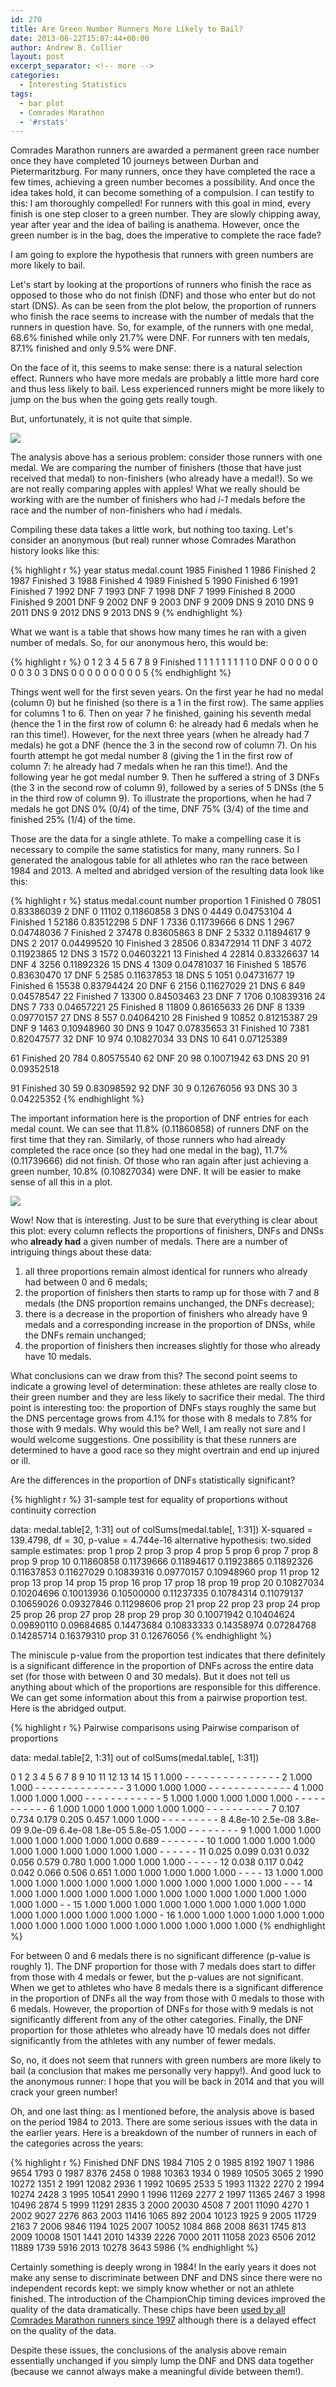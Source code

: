 ```yaml
---
id: 270
title: Are Green Number Runners More Likely to Bail?
date: 2013-06-22T15:07:44+00:00
author: Andrew B. Collier
layout: post
excerpt_separator: <!-- more -->
categories:
  - Interesting Statistics
tags:
  - bar plot
  - Comrades Marathon
  - '#rstats'
---
```

Comrades Marathon runners are awarded a permanent green race number once they have completed 10 journeys between Durban and Pietermaritzburg. For many runners, once they have completed the race a few times, achieving a green number becomes a possibility. And once the idea takes hold, it can become something of a compulsion. I can testify to this: I am thoroughly compelled! For runners with this goal in mind, every finish is one step closer to a green number. They are slowly chipping away, year after year and the idea of bailing is anathema. However, once the green number is in the bag, does the imperative to complete the race fade?

I am going to explore the hypothesis that runners with green numbers are more likely to bail.

Let's start by looking at the proportions of runners who finish the race as opposed to those who do not finish (DNF) and those who enter but do not start (DNS). As can be seen from the plot below, the proportion of runners who finish the race seems to increase with the number of medals that the runners in question have. So, for example, of the runners with one medal, 68.6% finished while only 21.7% were DNF. For runners with ten medals, 87.1% finished and only 9.5% were DNF.

On the face of it, this seems to make sense: there is a natural selection effect. Runners who have more medals are probably a little more hard core and thus less likely to bail. Less experienced runners might be more likely to jump on the bus when the going gets really tough.

But, unfortunately, it is not quite that simple.

<img src="{{ site.baseurl }}/static/img/2013/06/status-proportion-medal-count.png">

The analysis above has a serious problem: consider those runners with one medal. We are comparing the number of finishers (those that have just received that medal) to non-finishers (who already have a medal!). So we are not really comparing apples with apples! What we really should be working with are the number of finishers who had _i-1_ medals before the race and the number of non-finishers who had _i_ medals.

Compiling these data takes a little work, but nothing too taxing. Let's consider an anonymous (but real) runner whose Comrades Marathon history looks like this:

{% highlight r %}
year   status medal.count
1985 Finished           1
1986 Finished           2
1987 Finished           3
1988 Finished           4
1989 Finished           5
1990 Finished           6
1991 Finished           7
1992      DNF           7
1993      DNF           7
1998      DNF           7
1999 Finished           8
2000 Finished           9
2001      DNF           9
2002      DNF           9
2003      DNF           9
2009      DNS           9
2010      DNS           9
2011      DNS           9
2012      DNS           9
2013      DNS           9
{% endhighlight %}

What we want is a table that shows how many times he ran with a given number of medals. So, for our anonymous hero, this would be:

{% highlight r %}
           0 1 2 3 4 5 6 7 8 9
  Finished 1 1 1 1 1 1 1 1 1 0
  DNF      0 0 0 0 0 0 0 3 0 3
  DNS      0 0 0 0 0 0 0 0 0 5
{% endhighlight %}

Things went well for the first seven years. On the first year he had no medal (column 0) but he finished (so there is a 1 in the first row). The same applies for columns 1 to 6. Then on year 7 he finished, gaining his seventh medal (hence the 1 in the first row of column 6: he already had 6 medals when he ran this time!). However, for the next three years (when he already had 7 medals) he got a DNF (hence the 3 in the second row of column 7). On his fourth attempt he got medal number 8 (giving the 1 in the first row of column 7: he already had 7 medals when he ran this time!). And the following year he got medal number 9. Then he suffered a string of 3 DNFs (the 3 in the second row of column 9), followed by a series of 5 DNSs (the 5 in the third row of column 9). To illustrate the proportions, when he had 7 medals he got DNS 0% (0/4) of the time, DNF 75% (3/4) of the time and finished 25% (1/4) of the time.

Those are the data for a single athlete. To make a compelling case it is necessary to compile the same statistics for many, many runners. So I generated the analogous table for all athletes who ran the race between 1984 and 2013. A melted and abridged version of the resulting data look like this:

{% highlight r %}
     status medal.count number proportion
1  Finished           0  78051 0.83386039
2       DNF           0  11102 0.11860858
3       DNS           0   4449 0.04753104
4  Finished           1  52186 0.83512298
5       DNF           1   7336 0.11739666
6       DNS           1   2967 0.04748036
7  Finished           2  37478 0.83605863
8       DNF           2   5332 0.11894617
9       DNS           2   2017 0.04499520
10 Finished           3  28506 0.83472914
11      DNF           3   4072 0.11923865
12      DNS           3   1572 0.04603221
13 Finished           4  22814 0.83326637
14      DNF           4   3256 0.11892326
15      DNS           4   1309 0.04781037
16 Finished           5  18576 0.83630470
17      DNF           5   2585 0.11637853
18      DNS           5   1051 0.04731677
19 Finished           6  15538 0.83794424
20      DNF           6   2156 0.11627029
21      DNS           6    849 0.04578547
22 Finished           7  13300 0.84503463
23      DNF           7   1706 0.10839316
24      DNS           7    733 0.04657221
25 Finished           8  11809 0.86165633
26      DNF           8   1339 0.09770157
27      DNS           8    557 0.04064210
28 Finished           9  10852 0.81215387
29      DNF           9   1463 0.10948960
30      DNS           9   1047 0.07835653
31 Finished          10   7381 0.82047577
32      DNF          10    974 0.10827034
33      DNS          10    641 0.07125389

61 Finished          20    784 0.80575540
62      DNF          20     98 0.10071942
63      DNS          20     91 0.09352518

91 Finished          30     59 0.83098592
92      DNF          30      9 0.12676056
93      DNS          30      3 0.04225352
{% endhighlight %}

The important information here is the proportion of DNF entries for each medal count. We can see that 11.8% (0.11860858) of runners DNF on the first time that they ran. Similarly, of those runners who had already completed the race once (so they had one medal in the bag), 11.7% (0.11739666) did not finish. Of those who ran again after just achieving a green number, 10.8% (0.10827034) were DNF. It will be easier to make sense of all this in a plot.

<img src="{{ site.baseurl }}/static/img/2013/06/status-proportion-medal-count-corrected.png">

Wow! Now that is interesting. Just to be sure that everything is clear about this plot: every column reflects the proportions of finishers, DNFs and DNSs who **already had** a given number of medals. There are a number of intriguing things about these data:

1. all three proportions remain almost identical for runners who already had between 0 and 6 medals;
2. the proportion of finishers then starts to ramp up for those with 7 and 8 medals (the DNS proportion remains unchanged, the DNFs decrease);
3. there is a decrease in the proportion of finishers who already have 9 medals and a corresponding increase in the proportion of DNSs, while the DNFs remain unchanged;
4. the proportion of finishers then increases slightly for those who already have 10 medals.

What conclusions can we draw from this? The second point seems to indicate a growing level of determination: these athletes are really close to their green number and they are less likely to sacrifice their medal. The third point is interesting too: the proportion of DNFs stays roughly the same but the DNS percentage grows from 4.1% for those with 8 medals to 7.8% for those with 9 medals. Why would this be? Well, I am really not sure and I would welcome suggestions. One possibility is that these runners are determined to have a good race so they might overtrain and end up injured or ill.

Are the differences in the proportion of DNFs statistically significant?

{% highlight r %}
  31-sample test for equality of proportions without continuity correction

data:  medal.table[2, 1:31] out of colSums(medal.table[, 1:31])
X-squared = 139.4798, df = 30, p-value = 4.744e-16
alternative hypothesis: two.sided
sample estimates:
    prop 1     prop 2     prop 3     prop 4     prop 5     prop 6     prop 7     prop 8     prop 9    prop 10
0.11860858 0.11739666 0.11894617 0.11923865 0.11892326 0.11637853 0.11627029 0.10839316 0.09770157 0.10948960
   prop 11    prop 12    prop 13    prop 14    prop 15    prop 16    prop 17    prop 18    prop 19    prop 20
0.10827034 0.10204696 0.10013936 0.10500000 0.11237335 0.10784314 0.11079137 0.10659026 0.09327846 0.11298606
   prop 21    prop 22    prop 23    prop 24    prop 25    prop 26    prop 27    prop 28    prop 29    prop 30
0.10071942 0.10404624 0.09890110 0.09684685 0.14473684 0.10833333 0.14358974 0.07284768 0.14285714 0.16379310
   prop 31
0.12676056
{% endhighlight %}

The miniscule p-value from the proportion test indicates that there definitely is a significant difference in the proportion of DNFs across the entire data set (for those with between 0 and 30 medals). But it does not tell us anything about which of the proportions are responsible for this difference. We can get some information about this from a pairwise proportion test. Here is the abridged output.

{% highlight r %}
  Pairwise comparisons using Pairwise comparison of proportions

data:  medal.table[2, 1:31] out of colSums(medal.table[, 1:31])

   0       1       2       3       4       5       6       7     8     9     10    11    12    13    14    15
1  1.000   -       -       -       -       -       -       -     -     -     -     -     -     -     -     -
2  1.000   1.000   -       -       -       -       -       -     -     -     -     -     -     -     -     -
3  1.000   1.000   1.000   -       -       -       -       -     -     -     -     -     -     -     -     -
4  1.000   1.000   1.000   1.000   -       -       -       -     -     -     -     -     -     -     -     -
5  1.000   1.000   1.000   1.000   1.000   -       -       -     -     -     -     -     -     -     -     -
6  1.000   1.000   1.000   1.000   1.000   1.000   -       -     -     -     -     -     -     -     -     -
7  0.107   0.734   0.179   0.205   0.457   1.000   1.000   -     -     -     -     -     -     -     -     -
8  4.8e-10 2.5e-08 3.8e-09 9.0e-09 6.4e-08 1.8e-05 5.8e-05 1.000 -     -     -     -     -     -     -     -
9  1.000   1.000   1.000   1.000   1.000   1.000   1.000   1.000 0.689 -     -     -     -     -     -     -
10 1.000   1.000   1.000   1.000   1.000   1.000   1.000   1.000 1.000 1.000 -     -     -     -     -     -
11 0.025   0.099   0.031   0.032   0.056   0.579   0.780   1.000 1.000 1.000 1.000 -     -     -     -     -
12 0.038   0.117   0.042   0.042   0.066   0.506   0.651   1.000 1.000 1.000 1.000 1.000 -     -     -     -
13 1.000   1.000   1.000   1.000   1.000   1.000   1.000   1.000 1.000 1.000 1.000 1.000 1.000 -     -     -
14 1.000   1.000   1.000   1.000   1.000   1.000   1.000   1.000 1.000 1.000 1.000 1.000 1.000 1.000 -     -
15 1.000   1.000   1.000   1.000   1.000   1.000   1.000   1.000 1.000 1.000 1.000 1.000 1.000 1.000 1.000 -
16 1.000   1.000   1.000   1.000   1.000   1.000   1.000   1.000 1.000 1.000 1.000 1.000 1.000 1.000 1.000 1.000
{% endhighlight %}

For between 0 and 6 medals there is no significant difference (p-value is roughly 1). The DNF proportion for those with 7 medals does start to differ from those with 4 medals or fewer, but the p-values are not significant. When we get to athletes who have 8 medals there is a significant difference in the proportion of DNFs all the way from those with 0 medals to those with 6 medals. However, the proportion of DNFs for those with 9 medals is not significantly different from any of the other categories. Finally, the DNF proportion for those athletes who already have 10 medals does not differ significantly from the athletes with any number of fewer medals.

So, no, it does not seem that runners with green numbers are more likely to bail (a conclusion that makes me personally very happy!). And good luck to the anonymous runner: I hope that you will be back in 2014 and that you will crack your green number!

Oh, and one last thing: as I mentioned before, the analysis above is based on the period 1984 to 2013. There are some serious issues with the data in the earlier years. Here is a breakdown of the number of runners in each of the categories across the years:

{% highlight r %}
       Finished   DNF   DNS
  1984     7105     2     0
  1985     8192  1907     1
  1986     9654  1793     0
  1987     8376  2458     0
  1988    10363  1934     0
  1989    10505  3065     2
  1990    10272  1351     2
  1991    12082  2936     1
  1992    10695  2533     5
  1993    11322  2270     2
  1994    10274  2428     3
  1995    10541  2990     1
  1996    11269  2277     2
  1997    11365  2467     3
  1998    10496  2874     5
  1999    11291  2835     3
  2000    20030  4508     7
  2001    11090  4270     1
  2002     9027  2276   863
  2003    11416  1065   892
  2004    10123  1925     9
  2005    11729  2163     7
  2006     9846  1194  1025
  2007    10052  1084   868
  2008     8631  1745   813
  2009    10008  1501  1441
  2010    14339  2226  7000
  2011    11058  2023  6506
  2012    11889  1739  5916
  2013    10278  3643  5986
{% endhighlight %}

Certainly something is deeply wrong in 1984! In the early years it does not make any sense to discriminate between DNF and DNS since there were no independent records kept: we simply know whether or not an athlete finished. The introduction of the ChampionChip timing devices improved the quality of the data dramatically. These chips have been [used by all Comrades Marathon runners since 1997](http://www.runnersworld.co.za/motivation/20-running-breakthroughs-from-the-last-20-years/) although there is a delayed effect on the quality of the data.

Despite these issues, the conclusions of the analysis above remain essentially unchanged if you simply lump the DNF and DNS data together (because we cannot always make a meaningful divide between them!).
